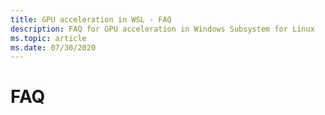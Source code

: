 ```yaml
---
title: GPU acceleration in WSL - FAQ
description: FAQ for GPU acceleration in Windows Subsystem for Linux
ms.topic: article
ms.date: 07/30/2020
---
```


# FAQ